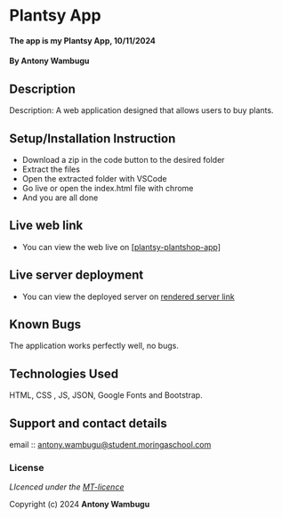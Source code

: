 # Plantsy App

#### The app is my Plantsy App, 10/11/2024

#### **By Antony Wambugu**

## Description

Description: A web application designed that allows users to buy plants.

## Setup/Installation Instruction

* Download a zip in the code button to the desired folder
* Extract the files
* Open the extracted folder with VSCode
* Go live or open the index.html file with chrome
* And you are all done

## Live web link

* You can view the web live on [[plantsy-plantshop-app]](https://plantsy-plantshop.netlify.app/)

## Live server deployment

* You can view the deployed server on [rendered server link](https://react-hooks-cc-plantshop-iyxf.onrender.com)


## Known Bugs

The application works perfectly well, no bugs.

## Technologies Used

HTML, CSS , JS, JSON, Google Fonts and Bootstrap.

## Support and contact details

email :: antony.wambugu@student.moringaschool.com

### License

*LIcenced under the [MT-licence](https://github.com/antony-kimanzi/react-hooks-cc-plantshop/blob/master/LICENSE.md)*

Copyright (c) 2024 **Antony Wambugu**